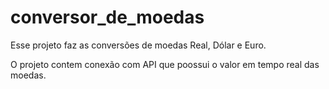 # conversor_de_moedas

Esse projeto faz as conversões de moedas Real, Dólar e Euro.

O projeto contem conexão com API que poossui o valor em tempo real das moedas.
